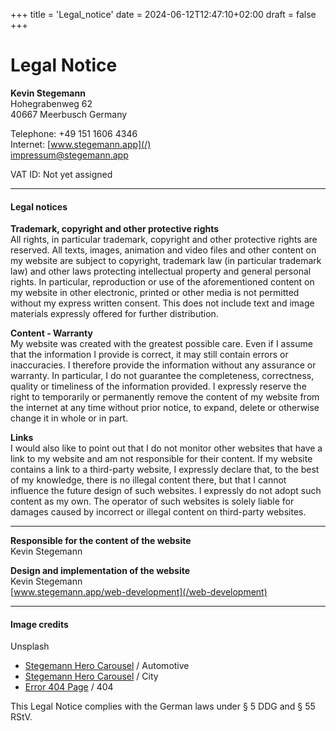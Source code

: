 +++
title = 'Legal_notice'
date = 2024-06-12T12:47:10+02:00
draft = false
+++

Legal Notice
=========

**Kevin Stegemann**  
Hohegrabenweg 62   
40667 Meerbusch
Germany

Telephone: +49 151 1606 4346   
Internet: [www.stegemann.app](/)    
[impressum@stegemann.app](mailto:impressum@stegemann.app "Opens a window to send the email")  

VAT ID: Not yet assigned

* * *

#### Legal notices

**Trademark, copyright and other protective rights**    
All rights, in particular trademark, copyright and other protective rights are reserved. All texts, images, animation and video files and other content on my website are subject to copyright, trademark law (in particular trademark law) and other laws protecting intellectual property and general personal rights. In particular, reproduction or use of the aforementioned content on my website in other electronic, printed or other media is not permitted without my express written consent. This does not include text and image materials expressly offered for further distribution.

**Content - Warranty**  
My website was created with the greatest possible care. Even if I assume that the information I provide is correct, it may still contain errors or inaccuracies. I therefore provide the information without any assurance or warranty. In particular, I do not guarantee the completeness, correctness, quality or timeliness of the information provided. I expressly reserve the right to temporarily or permanently remove the content of my website from the internet at any time without prior notice, to expand, delete or otherwise change it in whole or in part.

**Links**   
I would also like to point out that I do not monitor other websites that have a link to my website and am not responsible for their content. If my website contains a link to a third-party website, I expressly declare that, to the best of my knowledge, there is no illegal content there, but that I cannot influence the future design of such websites. I expressly do not adopt such content as my own. The operator of such websites is solely liable for damages caused by incorrect or illegal content on third-party websites.

* * *

**Responsible for the content of the website**  
Kevin Stegemann

**Design and implementation of the website**  
Kevin Stegemann     
[www.stegemann.app/web-development](/web-development)

***

#### Image credits

Unsplash

- [Stegemann Hero Carousel](/) / Automotive
- [Stegemann Hero Carousel](/) / City
- [Error 404 Page](/) / 404

This Legal Notice complies with the German laws under § 5 DDG and § 55 RStV.
